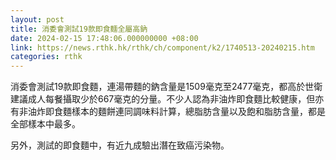 ```yaml
---
layout: post
title: 消委會測試19款即食麵全屬高鈉
date: 2024-02-15 17:48:06.000000000 +08:00
link: https://news.rthk.hk/rthk/ch/component/k2/1740513-20240215.htm
categories: rthk
---
```


消委會測試19款即食麵，連湯帶麵的鈉含量是1509毫克至2477毫克，都高於世衛建議成人每餐攝取少於667毫克的分量。不少人認為非油炸即食麵比較健康，但亦有非油炸即食麵樣本的麵餅連同調味料計算，總脂肪含量以及飽和脂肪含量，都是全部樣本中最多。

另外，測試的即食麵中，有近九成驗出潛在致癌污染物。
